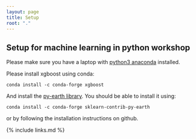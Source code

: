 ```yaml
---
layout: page
title: Setup
root: "."
---
```


## Setup for machine learning in python workshop

Please make sure you have a laptop with  [python3 anaconda](https://www.anaconda.com/distribution/) installed.

Please install xgboost using conda:

```
conda install -c conda-forge xgboost 
```

And install the [py-earth library](https://github.com/scikit-learn-contrib/py-earth). You should
be able to install it using:

```
conda install -c conda-forge sklearn-contrib-py-earth
```

or by following the installation instructions on github.


{% include links.md %}
